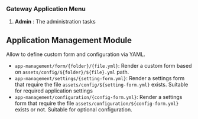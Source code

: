 ### Gateway Application Menu

1. **Admin** : The administration tasks

## Application Management Module

Allow to define custom form and configuration via YAML.

- `app-management/form/{folder}/{file.yml}`: Render a custom form based on `assets/config/${folder}/${file}.yml` path.
- `app-management/settings/{setting-form.yml}`: Render a settings form that require the file `assets/config/${setting-form.yml}` exists. Suitable for required application settings
- `app-management/configuration/{config-form.yml}`: Render a settings form that require the file `assets/configuration/${config-form.yml}` exists or not. Suitable for optional configuration.
